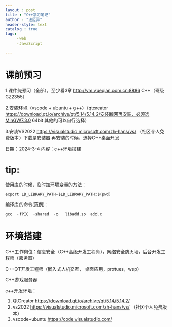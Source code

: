 ```yaml
---
layout : post
title : "C++学习笔记"
author : "法厄异"
header-style: text
catalog : true
tags:
     -web
     -JavaScript
     
---
```

# 课前预习

1.课件先预习（全部），至少看3章  http://vm.yueqian.com.cn:8886   C++（班级GZ2355）

2.安装环境（vscode + ubuntu + g++）（qtcreator  https://download.qt.io/archive/qt/5.14/5.14.2/安装断网再安装，必须选MinGW7.3.0 64bit 其他的可以自行选择）

3.安装VS2022 https://visualstudio.microsoft.com/zh-hans/vs/ （社区个人免费版本）下载是安装器 再安装的时候，选择C++桌面开发

日期：2024-3-4  内容：c++环境搭建

# tip:

使用库的时候，临时加环境变量的方法：

```c
export LD_LIBRARY_PATH=$LD_LIBRARY_PATH:$(pwd)
```

编译库的命令(范例)：

```c
gcc  -fPIC  -shared  -o   libadd.so  add.c
```



# 环境搭建

C++工作岗位：信息安全（C++高级开发工程师），网络安全防火墙，后台开发工程师（服务器）

C++QT开发工程师（嵌入式人机交互， 桌面应用，protues，wsp）

C++游戏服务器

c++开发环境：

1. QtCreator  https://download.qt.io/archive/qt/5.14/5.14.2/
2. vs2022   https://visualstudio.microsoft.com/zh-hans/vs/ （社区个人免费版本）
3. vscode+ubuntu  https://code.visualstudio.com/
